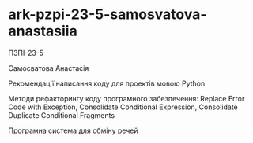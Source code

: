 # ark-pzpi-23-5-samosvatova-anastasiia
ПЗПІ-23-5  

Самосватова Анастасія  

Рекомендації написання коду для проектів мовою Python

Методи рефакторингу коду програмного забезпечення: Replace Error Code with Exception, Consolidate Conditional Expression, Consolidate Duplicate Conditional Fragments

Програмна система для обміну речей
